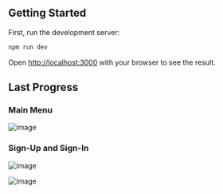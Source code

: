 
## Getting Started

First, run the development server:

```bash
npm run dev
```

Open [http://localhost:3000](http://localhost:3000) with your browser to see the result.

## Last Progress

### Main Menu
![image](https://github.com/user-attachments/assets/83375c78-c16c-4210-b607-914371a7dd14)

### Sign-Up and Sign-In
![image](https://github.com/user-attachments/assets/60647471-4c22-49e8-8d01-1eda489c907b)

![image](https://github.com/user-attachments/assets/a64cfddd-a22a-442b-8cb6-6b7e57b2f817)



